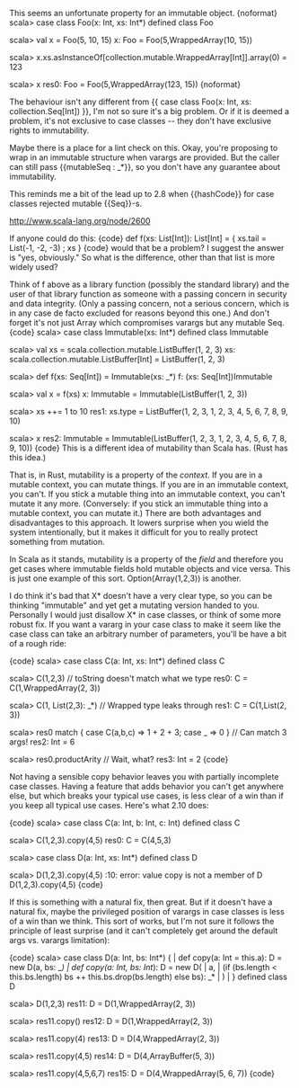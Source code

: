 This seems an unfortunate property for an immutable object. 
{noformat}
scala> case class Foo(x: Int, xs: Int*)
defined class Foo

scala> val x = Foo(5, 10, 15)
x: Foo = Foo(5,WrappedArray(10, 15))

scala> x.xs.asInstanceOf[collection.mutable.WrappedArray[Int]].array(0) = 123

scala> x
res0: Foo = Foo(5,WrappedArray(123, 15))
{noformat}

The behaviour isn't any different from {{ case class Foo(x: Int, xs: collection.Seq[Int]) }}, I'm not so sure it's a big problem. Or if it is deemed a problem, it's not exclusive to case classes -- they don't have exclusive rights to immutability.

Maybe there is a place for a lint check on this.
Okay, you're proposing to wrap in an immutable structure when varargs are provided. But the caller can still pass {{mutableSeq : _*}}, so you don't have any guarantee about immutability.

This reminds me a bit of the lead up to 2.8 when {{hashCode}} for case classes rejected mutable {{Seq}}-s.

http://www.scala-lang.org/node/2600

If anyone could do this:
{code}
  def f(xs: List[Int]): List[Int] = { xs.tail = List(-1, -2, -3) ; xs }
{code}
would that be a problem? I suggest the answer is "yes, obviously." So what is the difference, other than that list is more widely used?

Think of f above as a library function (possibly the standard library) and the user of that library function as someone with a passing concern in security and data integrity.  (Only a passing concern, not a serious concern, which is in any case de facto excluded for reasons beyond this one.)
And don't forget it's not just Array which compromises varargs but any mutable Seq.
{code}
scala> case class Immutable(xs: Int*)
defined class Immutable

scala> val xs = scala.collection.mutable.ListBuffer(1, 2, 3)
xs: scala.collection.mutable.ListBuffer[Int] = ListBuffer(1, 2, 3)

scala> def f(xs: Seq[Int]) = Immutable(xs: _*)
f: (xs: Seq[Int])Immutable

scala> val x = f(xs)
x: Immutable = Immutable(ListBuffer(1, 2, 3))

scala> xs ++= 1 to 10
res1: xs.type = ListBuffer(1, 2, 3, 1, 2, 3, 4, 5, 6, 7, 8, 9, 10)

scala> x
res2: Immutable = Immutable(ListBuffer(1, 2, 3, 1, 2, 3, 4, 5, 6, 7, 8, 9, 10))
{code}
This is a different idea of mutability than Scala has.  (Rust has this idea.)

That is, in Rust, mutability is a property of the *context*.  If you are in a mutable context, you can mutate things.  If you are in an immutable context, you can't.  If you stick a mutable thing into an immutable context, you can't mutate it any more.  (Conversely: if you stick an immutable thing into a mutable context, you can mutate it.)  There are both advantages and disadvantages to this approach.  It lowers surprise when you wield the system intentionally, but it makes it difficult for you to really protect something from mutation.

In Scala as it stands, mutability is a property of the *field* and therefore you get cases where immutable fields hold mutable objects and vice versa.  This is just one example of this sort.  Option(Array(1,2,3)) is another.

I do think it's bad that X* doesn't have a very clear type, so you can be thinking "immutable" and yet get a mutating version handed to you.  Personally I would just disallow X* in case classes, or think of some more robust fix.  If you want a vararg in your case class to make it seem like the case class can take an arbitrary number of parameters, you'll be have a bit of a rough ride:

{code}
scala> case class C(a: Int, xs: Int*)
defined class C

scala> C(1,2,3)  // toString doesn't match what we type
res0: C = C(1,WrappedArray(2, 3))

scala> C(1, List(2,3): _*)  // Wrapped type leaks through
res1: C = C(1,List(2, 3))

scala> res0 match { case C(a,b,c) => 1 + 2 + 3; case _ => 0 }  // Can match 3 args!
res2: Int = 6

scala> res0.productArity  // Wait, what?
res3: Int = 2
{code}

Not having a sensible copy behavior leaves you with partially incomplete case classes.  Having a feature that adds behavior you can't get anywhere else, but which breaks your typical use cases, is less clear of a win than if you keep all typical use cases.
Here's what 2.10 does:

{code}
scala> case class C(a: Int, b: Int, c: Int)
defined class C

scala> C(1,2,3).copy(4,5)
res0: C = C(4,5,3)

scala> case class D(a: Int, xs: Int*)
defined class D

scala> D(1,2,3).copy(4,5)
<console>:10: error: value copy is not a member of D
              D(1,2,3).copy(4,5)
{code}

If this is something with a natural fix, then great.  But if it doesn't have a natural fix, maybe the privileged position of varargs in case classes is less of a win than we think.
This sort of works, but I'm not sure it follows the principle of least surprise (and it can't completely get around the default args vs. varargs limitation):

{code}
scala> case class D(a: Int, bs: Int*) {
     |   def copy(a: Int = this.a): D = new D(a, bs: _*)
     |   def copy(a: Int, bs: Int*): D = new D(
     |     a,
     |     (if (bs.length < this.bs.length) bs ++ this.bs.drop(bs.length) else bs): _*
     |   )
     | }
defined class D

scala> D(1,2,3)
res11: D = D(1,WrappedArray(2, 3))

scala> res11.copy()
res12: D = D(1,WrappedArray(2, 3))

scala> res11.copy(4)
res13: D = D(4,WrappedArray(2, 3))

scala> res11.copy(4,5)
res14: D = D(4,ArrayBuffer(5, 3))

scala> res11.copy(4,5,6,7)
res15: D = D(4,WrappedArray(5, 6, 7))
{code}
